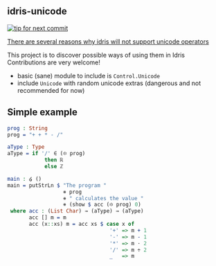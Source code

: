 idris-unicode
-------------

[![tip for next commit](http://prime4commit.com/projects/282.svg)](http://prime4commit.com/projects/282)

[There are several reasons why idris will not support unicode operators](https://github.com/idris-lang/Idris-dev/wiki/Unofficial-FAQ#will-there-be-support-for-unicode-characters-for-operators)

This project is to discover possible ways of using them in Idris <br/>
Contributions are very welcome!

 - basic (sane) module to include is `Control.Unicode`
 - include `Unicode` with random unicode extras (dangerous and not recommended for now)

Simple example
--------------

``` idris
prog : String
prog = "+ + * - /"

aType : Type
aType = if '/' ∈ (፨ prog)
            then ℝ
            else ℤ

main : ໒ ()
main = putStrLn $ "The program "
                  ⧺ prog
                  ⧺ " calculates the value "
                  ⧺ (show $ acc (፨ prog) 0)
 where acc : (List Char) → (aType) → (aType)
       acc [] m = m
       acc (x::xs) m = acc xs $ case x of
                                 '+' => m + 1
                                 '-' => m - 1
                                 '*' => m ⋅ 2
                                 '/' => m ÷ 2
                                 _   => m
```
